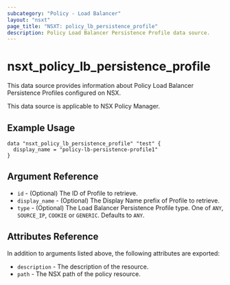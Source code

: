 ```yaml
---
subcategory: "Policy - Load Balancer"
layout: "nsxt"
page_title: "NSXT: policy_lb_persistence_profile"
description: Policy Load Balancer Persistence Profile data source.
---
```


# nsxt_policy_lb_persistence_profile

This data source provides information about Policy Load Balancer Persistence Profiles configured on NSX.

This data source is applicable to NSX Policy Manager.

## Example Usage

```hcl
data "nsxt_policy_lb_persistence_profile" "test" {
  display_name = "policy-lb-persistence-profile1"
}
```

## Argument Reference

* `id` - (Optional) The ID of Profile to retrieve.
* `display_name` - (Optional) The Display Name prefix of Profile to retrieve.
* `type` - (Optional) The Load Balancer Persistence Profile type. One of `ANY`, `SOURCE_IP`, `COOKIE` or `GENERIC`. Defaults to `ANY`.

## Attributes Reference

In addition to arguments listed above, the following attributes are exported:

* `description` - The description of the resource.
* `path` - The NSX path of the policy resource.
